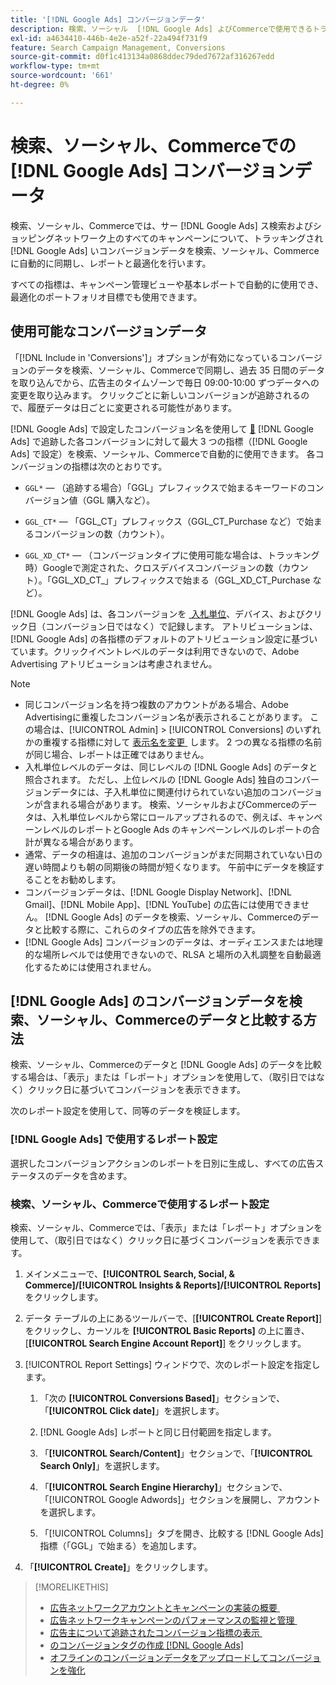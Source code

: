 ```yaml
---
title: '[!DNL Google Ads] コンバージョンデータ'
description: 検索、ソーシャル  [!DNL Google Ads] よびCommerceで使用できるトラッキング対象コンバージョンデータのタイプについて説明します。
exl-id: a4634410-446b-4e2e-a52f-22a494f731f9
feature: Search Campaign Management, Conversions
source-git-commit: d0f1c413134a0868ddec79ded7672af316267edd
workflow-type: tm+mt
source-wordcount: '661'
ht-degree: 0%

---
```


# 検索、ソーシャル、Commerceでの [!DNL Google Ads] コンバージョンデータ

検索、ソーシャル、Commerceでは、サー [!DNL Google Ads] ス検索およびショッピングネットワーク上のすべてのキャンペーンについて、トラッキングされ [!DNL Google Ads] いコンバージョンデータを検索、ソーシャル、Commerceに自動的に同期し、レポートと最適化を行います。

すべての指標は、キャンペーン管理ビューや基本レポートで自動的に使用でき、最適化のポートフォリオ目標でも使用できます。

## 使用可能なコンバージョンデータ

「[!DNL Include in 'Conversions']」オプションが有効になっているコンバージョンのデータを検索、ソーシャル、Commerceで同期し、過去 35 日間のデータを取り込んでから、広告主のタイムゾーンで毎日 09:00-10:00 ずつデータへの変更を取り込みます。 クリックごとに新しいコンバージョンが追跡されるので、履歴データは日ごとに変更される可能性があります。

[!DNL Google Ads] で設定したコンバージョン名を使用して [&#128279;](https://support.google.com/google-ads/answer/4677036) [!DNL Google Ads] で追跡した各コンバージョンに対して最大 3 つの指標（[!DNL Google Ads] で設定）を検索、ソーシャル、Commerceで自動的に使用できます。 各コンバージョンの指標は次のとおりです。

<!--

* `<conversion-name>` &mdash; (When you track it) The conversion value for the keyword, beginning with the "GGL" prefix (such as GGL Purchase).

`CT_<conversion-name>` &mdash; The number (count) of conversions, beginning with the "GGL_CT" prefix (such as GGL_CT_Purchase).

* `XD_<conversion-name>` &mdash; (When available for the conversion type, when you track them) The number (count) of cross-device conversions, as measured by Google, beginning with the "GGL_XD_CT_" prefix (such as GGL_XD_CT_Purchase).

-->

* `GGL*` — （追跡する場合）「GGL」プレフィックスで始まるキーワードのコンバージョン値（GGL 購入など）。

* `GGL_CT*` — 「GGL_CT」プレフィックス（GGL_CT_Purchase など）で始まるコンバージョンの数（カウント）。

* `GGL_XD_CT*` — （コンバージョンタイプに使用可能な場合は、トラッキング時）Googleで測定された、クロスデバイスコンバージョンの数（カウント）。「GGL_XD_CT_」プレフィックスで始まる（GGL_XD_CT_Purchase など）。

[!DNL Google Ads] は、各コンバージョンを [&#x200B; 入札単位 &#x200B;](/help/search-social-commerce/glossary.md#a-b)、デバイス、およびクリック日（コンバージョン日ではなく）で記録します。 アトリビューションは、[!DNL Google Ads] の各指標のデフォルトのアトリビューション設定に基づいています。クリックイベントレベルのデータは利用できないので、Adobe Advertising アトリビューションは考慮されません。

>[!NOTE]
>
>* 同じコンバージョン名を持つ複数のアカウントがある場合、Adobe Advertisingに重複したコンバージョン名が表示されることがあります。 この場合は、[!UICONTROL Admin] > [!UICONTROL Conversions] のいずれかの重複する指標に対して [&#x200B; 表示名を変更 &#x200B;](/help/search-social-commerce/admin/conversion-metrics/conversion-metric-edit-display-name.md) します。 2 つの異なる指標の名前が同じ場合、レポートは正確ではありません。
>* 入札単位レベルのデータは、同じレベルの [!DNL Google Ads] のデータと照合されます。 ただし、上位レベルの [!DNL Google Ads] 独自のコンバージョンデータには、子入札単位に関連付けられていない追加のコンバージョンが含まれる場合があります。 検索、ソーシャルおよびCommerceのデータは、入札単位レベルから常にロールアップされるので、例えば、キャンペーンレベルのレポートとGoogle Ads のキャンペーンレベルのレポートの合計が異なる場合があります。
>* 通常、データの相違は、追加のコンバージョンがまだ同期されていない日の遅い時間よりも朝の同期後の時間が短くなります。 午前中にデータを検証することをお勧めします。
>* コンバージョンデータは、[!DNL Google Display Network]、[!DNL Gmail]、[!DNL Mobile App]、[!DNL YouTube] の広告には使用できません。 [!DNL Google Ads] のデータを検索、ソーシャル、Commerceのデータと比較する際に、これらのタイプの広告を除外できます。
>* [!DNL Google Ads] コンバージョンのデータは、オーディエンスまたは地理的な場所レベルでは使用できないので、RLSA と場所の入札調整を自動最適化するためには使用されません。

## [!DNL Google Ads] のコンバージョンデータを検索、ソーシャル、Commerceのデータと比較する方法

検索、ソーシャル、Commerceのデータと [!DNL Google Ads] のデータを比較する場合は、「表示」または「レポート」オプションを使用して、（取引日ではなく）クリック日に基づいてコンバージョンを表示できます。

次のレポート設定を使用して、同等のデータを検証します。

### [!DNL Google Ads] で使用するレポート設定

選択したコンバージョンアクションのレポートを日別に生成し、すべての広告ステータスのデータを含めます。

<!-- 

1. In the main toolbar, select **[!DNL Reports] > [!DNL Report]**.

1. Select **[!DNL + Custom] > [!DNL Table]**.

1. From the left pane, specify the rows and columns in the report:
   
   1. Search for the **[!DNL Day]** field and it drag to the [!DNL Row] section.

   1. Search for the **[!DNL All conv].** field and it drag to the [!DNL Column] section.

   1. Search for the **[!DNL Conversion action]** field and it drag to the [!DNL Column] section.

1. In the report settings toolbar, select **[!DNL Filter] > [!DNL Ad status]**, and then select all boxes.

1. In the report settings toolbar, select **[!DNL Download] > [!DNL Excel .csv]**.

-->

### 検索、ソーシャル、Commerceで使用するレポート設定

検索、ソーシャル、Commerceでは、「表示」または「レポート」オプションを使用して、（取引日ではなく）クリック日に基づくコンバージョンを表示できます。

1. メインメニューで、**[!UICONTROL Search, Social, & Commerce]/[!UICONTROL Insights & Reports]/[!UICONTROL Reports]** をクリックします。

1. データ テーブルの上にあるツールバーで、[**[!UICONTROL Create Report]**] をクリックし、カーソルを **[!UICONTROL Basic Reports]** の上に置き、[**[!UICONTROL Search Engine Account Report]**] をクリックします。

1. [!UICONTROL Report Settings] ウィンドウで、次のレポート設定を指定します。

   1. 「次の **[!UICONTROL Conversions Based]**」セクションで、「**[!UICONTROL Click date]**」を選択します。

   1. [!DNL Google Ads] レポートと同じ日付範囲を指定します。

   1. 「**[!UICONTROL Search/Content]**」セクションで、「**[!UICONTROL Search Only]**」を選択します。

   1. 「**[!UICONTROL Search Engine Hierarchy]**」セクションで、「[!UICONTROL Google Adwords]」セクションを展開し、アカウントを選択します。

   1. 「[!UICONTROL Columns]」タブを開き、比較する [!DNL Google Ads] 指標（「GGL」で始まる）を追加します。

1. 「**[!UICONTROL Create]**」をクリックします。

>[!MORELIKETHIS]
>
>* [&#x200B; 広告ネットワークアカウントとキャンペーンの実装の概要 &#x200B;](campaign-implemention-overview.md)
>* [&#x200B; 広告ネットワークキャンペーンのパフォーマンスの監視と管理 &#x200B;](monitor-performance-campaigns.md)
>* [&#x200B; 広告主について追跡されたコンバージョン指標の表示 &#x200B;](/help/search-social-commerce/admin/conversion-metrics/conversion-metric-view-tracked.md)
>* [&#x200B; のコンバージョンタグの作成  [!DNL Google Ads]](/help/search-social-commerce/admin/conversion-metrics/conversion-tag-google.md)
>* [&#x200B; オフラインのコンバージョンデータをアップロードしてコンバージョンを強化 &#x200B;](/help/search-social-commerce/admin/conversion-metrics/upload-data-offline-conversions.md)
